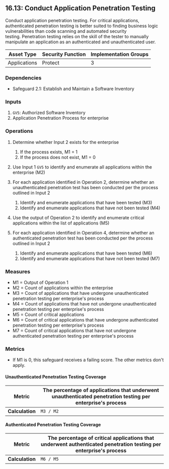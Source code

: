 ## 16.13: Conduct Application Penetration Testing

Conduct application penetration testing. For critical applications,
authenticated penetration testing is better suited to finding business
logic vulnerabilities than code scanning and automated security
testing. Penetration testing relies on the skill of the tester to
manually manipulate an application as an authenticated and
unauthenticated user. 

| Asset Type     | Security Function   | Implementation Groups |
| -------------- | ------------------- | --------------------- |
| Applications   | Protect             | 3                     |

### Dependencies

-   Safeguard 2.1: Establish and Maintain a Software Inventory

### Inputs

1.  `GV5`: Authorized Software Inventory
2.  Application Penetration Process for enterprise

### Operations

1. Determine whether Input 2 exists for the enterprise

    1.  If the process exists, M1 = 1
    2.  If the process does not exist, M1 = 0

2.  Use Input 1 `GV5` to identify and enumerate all applications within the enterprise (M2)

3.  For each application identified in Operation 2, determine whether an unauthenticated penetration test has been conducted per the process outlined in Input 2

    1.  Identify and enumerate applications that have been tested (M3)
    2.  Identify and enumerate applications that have not been tested (M4)

4.  Use the output of Operation 2 to identify and enumerate critical applications within the list of applications (M5)

5.  For each application identified in Operation 4, determine whether an authenticated penetration test has been conducted per the process outlined in Input 2

    1.  Identify and enumerate applications that have been tested (M6)
    2.  Identify and enumerate applications that have not been tested (M7)

### Measures

-   M1 = Output of Operation 1
-   M2 = Count of applications within the enterprise
-   M3 = Count of applications that have undergone unauthenticated
    penetration testing per enterprise\'s process
-   M4 = Count of applications that have not undergone unauthenticated
    penetration testing per enterprise\'s process
-   M5 = Count of critical applications
-   M6 = Count of critical applications that have undergone
    authenticated penetration testing per enterprise\'s process
-   M7 = Count of critical applications that have not undergone
    authenticated penetration testing per enterprise\'s process

### Metrics

-   If M1 is 0, this safeguard receives a failing score. The other
    metrics don\'t apply.

#### Unauthenticated Penetration Testing Coverage

| **Metric**      | The percentage of applications that underwent unauthenticated penetration testing per enterprise's process |
|-----------------|-----------------------------------------------------------------------------------------------------------|
| **Calculation** | `M3 / M2`                                                                                         |


#### Authenticated Penetration Testing Coverage

| **Metric**      | The percentage of critical applications that underwent authenticated penetration testing per enterprise's process |
|-----------------|-----------------------------------------------------------------------------------------------------------------|
| **Calculation** | `M6 / M5`                                                                                               |

